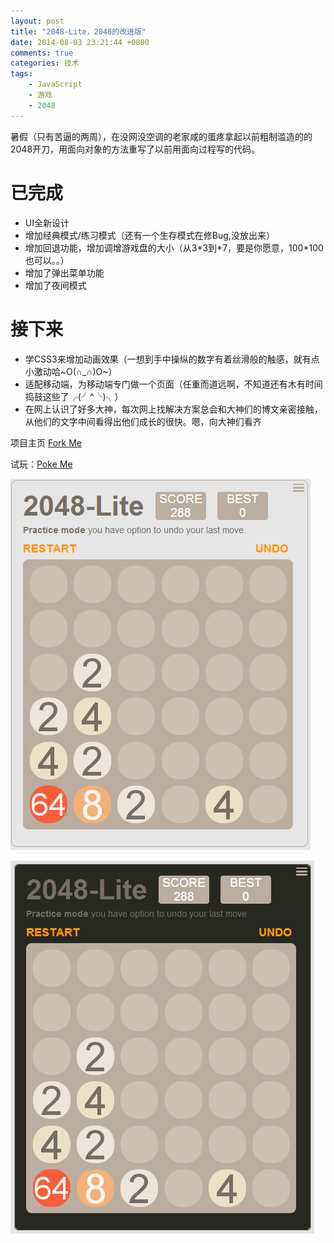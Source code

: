 ```yaml
---
layout: post
title: "2048-Lite，2048的改进版"
date: 2014-08-03 23:21:44 +0800
comments: true
categories: 技术
tags:
	- JavaScript
	- 游戏
	- 2048
---
```


暑假（只有苦逼的两周），在没网没空调的老家咸的蛋疼拿起以前粗制滥造的的2048开刀，用面向对象的方法重写了以前用面向过程写的代码。
# 已完成
- UI全新设计
- 增加经典模式/练习模式（还有一个生存模式在修Bug,没放出来）
- 增加回退功能，增加调增游戏盘的大小（从3&#42;3到&#42;7，要是你愿意，100&#42;100也可以。。）
- 增加了弹出菜单功能
- 增加了夜间模式

# 接下来
<!-- more -->
- 学CSS3来增加动画效果（一想到手中操纵的数字有着丝滑般的触感，就有点小激动哈~O(∩_∩)O~）
- 适配移动端，为移动端专门做一个页面（任重而道远啊，不知道还有木有时间捣鼓这些了╭(╯^╰)╮）
- 在网上认识了好多大神，每次网上找解决方案总会和大神们的博文亲密接触，从他们的文字中间看得出他们成长的很快。嗯，向大神们看齐

项目主页 [Fork Me](http://github.com/natumsol/2048-Lite)

试玩：[Poke Me](/project/2048-Lite/2048-Lite.html)

![2048-Lite DayTheme](/images/projects/2048-Lite1.png)

![2048-Lite NightTheme](/images/projects/2048-Lite2.png)
